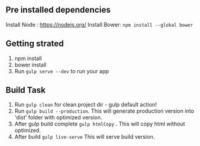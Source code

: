 ## Pre installed dependencies ##
Install Node : https://nodejs.org/
Install Bower: `npm install --global bower`

## Getting strated ##
 1. npm install
 2. bower install
 3. Run `gulp serve --dev` to run your app

## Build Task ##
 1. Run `gulp clean` for clean project dir - gulp default action!
 2. Run `gulp build --production`. This will generate production version into 'dist' folder with optimized version.
 3.  After gulp build complete `gulp htmlCopy` . This will copy html without optimized.
 4.  After build `gulp live-serve` This will serve build version.